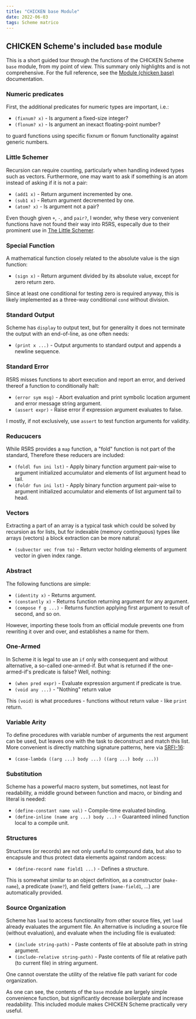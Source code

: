 ```yaml
---
title: "CHICKEN base Module"
date: 2022-06-03
tags: Scheme matrico
---
```


## CHICKEN Scheme's included `base` module

This is a short guided tour through the functions of the CHICKEN Scheme `base` module,
from my point of view. This summary only highlights and is not comprehensive.
For the full reference, see the [Module (chicken base)](http://wiki.call-cc.org/man/5/Module%20(chicken%20base)) documentation.

### Numeric predicates

First, the additional predicates for numeric types are important, i.e.:

* `(fixnum? x)` - Is argument a fixed-size integer?
* `(flonum? x)` - Is argument an inexact floating-point number?

to guard functions using specific fixnum or flonum functionality against generic numbers.

### Little Schemer

Recursion can require counting, particularly when handling indexed types such as vectors.
Furthermore, one may want to ask if something is an atom instead of asking if it is not a pair:

* `(add1 x)` - Return argument incremented by one.
* `(sub1 x)` - Return argument decremented by one.
* `(atom? x)` - Is argument not a pair?

Even though given `+`, `-`, and `pair?`, I wonder, why these very convenient functions have not found their way into R5RS,
especally due to their prominent use in [The Little Schemer](https://mitpress.mit.edu/books/little-schemer-fourth-edition).

### Special Function

A mathematical function closely related to the absolute value is the sign function:

* `(sign x)` - Return argument divided by its absolute value, except for zero return zero.

Since at least one conditional for testing zero is required anyway,
this is likely implemented as a three-way conditional `cond` without division.

### Standard Output

Scheme has `display` to output text, but for generality it does not terminate the output with an end-of-line,
as one often needs:

* `(print x ...)` - Output arguments to standard output and appends a newline sequence.

### Standard Error

R5RS misses functions to abort execution and report an error, and derived thereof
a function to conditionally halt:

* `(error sym msg)` - Abort evaluation and print symbolic location argument and error message string argument.
* `(assert expr)` - Raise error if expression argument evaluates to false.

I mostly, if not exclusively, use `assert` to test function arguments for validity.

### Reducucers

While R5RS provides a `map` function, a "fold" function is not part of the standard,
Therefore these reducers are included:

* `(foldl fun ini lst)` - Apply binary function argument pair-wise to argument initialized accumulator and elements of list argument head to tail.
* `(foldr fun ini lst)` - Apply binary function argument pair-wise to argument initialized accumulator and elements of list argument tail to head.

### Vectors

Extracting a part of an array is a typical task which could be solved by recursion as for lists,
but for indexable (memory continguous) types like arrays (vectors) a block extraction can be more natural:

* `(subvector vec from to)` - Return vector holding elements of argument vector in given index range.

### Abstract

The following functions are simple: 

* `(identity x)` - Returns argument.
* `(constantly x)` - Returns function returning argument for any argument.
* `(compose f g ...)` - Returns function applying first argument to result of second, and so on.

However, importing these tools from an official module prevents one from rewriting it over and over, and establishes a name for them.

### One-Armed 

In Scheme it is legal to use an `if` only with consequent and without alternative,
a so-called one-armed-if. But what is returned if the one-armed-if's predicate
is false? Well, nothing:

* `(when pred expr)` - Evaluate expression argument if predicate is true.
* `(void any ...)` - "Nothing" return value

This `(void)` is what procedures - functions without return value - like `print` return.

### Variable Arity

To define procedures with variable number of arguments the rest argument can be used,
but leaves one with the task to deconstruct and match this list.
More convenient is directly matching signature patterns, here via [SRFI-16](https://srfi.schemers.org/srfi-16/srfi-16.html):

* `(case-lambda ((arg ...) body ...) ((arg ...) body ...))`

### Substitution

Scheme has a powerful macro system, but sometimes, not least for readability,
a middle ground between function and macro, or binding and literal is needed:

* `(define-constant name val)` - Compile-time evaluated binding.
* `(define-inline (name arg ...) body ...)` - Guaranteed inlined function local to a compile unit.

### Structures

Structures (or records) are not only useful to compound data, but also to encapsule and thus protect
data elements against random access:

* `(define-record name field1 ...)` - Defines a structure.

This is somewhat similar to an object definition, as a constructor (`make-name`),
a predicate (`name?`), and field getters (`name-field1`, ...) are automatically provided.

### Source Organization

Scheme has `load` to access functionality from other source files, yet `load` already evaluates the argument file.
An alternative is including a source file (without evaluation), and evaluate when the including file is evaluated:

* `(include string-path)` - Paste contents of file at absolute path in string argument.
* `(include-relative string-path)` - Paste contents of file at relative path (to current file) in string argument.

One cannot overstate the utility of the relative file path variant for code organization.


As one can see, the contents of the `base` module are largely simple convenience function,
but significantly decrease boilerplate and increase readability.
This included module makes CHICKEN Scheme practically very useful.


